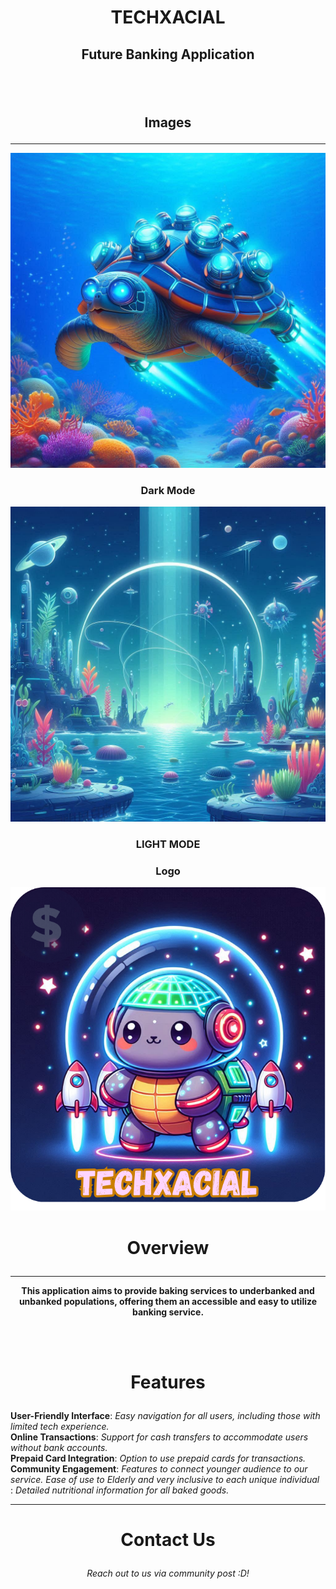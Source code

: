 # <p align="Center"> TECHXACIAL </p>
## <p align="Center"> Future Banking Application </p>
<br> <br>

## <p align="Center"> Images </p>
-----------------------------------------------------------------------------------------------------------------------------
<img src="Turtle.png" alt="Futuristic Snapping Turtle Decoration">

### <p align="Center"> Dark Mode </p>
<img src="app dark mode.png" alt="Dark Mode Image for Application">

### <p align="Center"> LIGHT MODE </p>

### <p align="Center"> Logo </p>
<img src="app icon.png" alt="App Logo">



# <p align="Center"> Overview </p>
-----------------------------------------------------------------------------------------------------------------------------
<b> <p align="Center"> This application aims to provide baking services to underbanked and unbanked populations, offering them an accessible and easy to utilize banking service. </p></b> <br><br>

# <p align="Center"> Features </p>
<b>
User-Friendly Interface</b>: <i> Easy navigation for all users, including those with limited tech experience.</i>
<br>
<b>
Online Transactions</b>: <i> Support for cash transfers to accommodate users without bank accounts. </i>
<br>
<b>
Prepaid Card Integration</b>: <i> Option to use prepaid cards for transactions. </i>
<br>
<b>
Community Engagement</b>: <i> Features to connect younger audience to our service. Ease of use to Elderly and very inclusive to each unique individual</i>
<br>
<b>
</b>: <i> Detailed nutritional information for all baked goods. </i>
<br>
</b>

-----------------------------------------------------------------------------------------------------------------------------

# <p align="Center"> Contact Us </p>
<p align="Center">
<i> Reach out to us via community post :D! </i>
</p>

